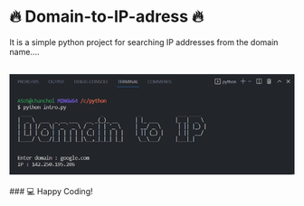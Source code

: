  # 🔥 Domain-to-IP-adress 🔥
It is a simple python project for searching IP addresses from the domain name....  
<br/>

<img src="https://github.com/chanchol-kumar/Domain-to-IP-adress/blob/main/demo.PNG" width="3000" title="interface"/> 
<br/>
<br/>
### 💻 Happy Coding!
